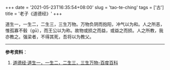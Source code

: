 +++
date = '2021-05-23T16:35:54+08:00'
slug = 'tao-te-ching'
tags = ['古']
title = '老子《道德经》'
+++

道生一，一生二，二生三，三生万物。万物负阴而抱阳，冲气以为和。人之所恶，惟孤寡不毂（gū），而王公以为称。故物或损之而益，或益之而损。人之所教，我亦教之。强梁者，不得其死，吾将以为教父。

---

**参考资料**：

1. [道德经·道生一，一生二，二生三，三生万物-百度百科](https://baike.baidu.com/item/%E9%81%93%E5%BE%B7%E7%BB%8F%C2%B7%E9%81%93%E7%94%9F%E4%B8%80%EF%BC%8C%E4%B8%80%E7%94%9F%E4%BA%8C%EF%BC%8C%E4%BA%8C%E7%94%9F%E4%B8%89%EF%BC%8C%E4%B8%89%E7%94%9F%E4%B8%87%E7%89%A9)
